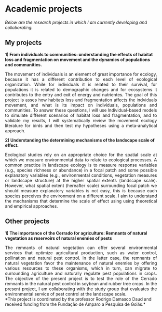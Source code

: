 ---
---

# Academic projects

   *Below are the research projects in which I am currently developing and collaborating.*
    <br />
## My projects

  **1) From individuals to communities: understanding the effects of habitat loss and fragmentation on movement and the dynamics of populations and communities.**
 <br />
  <div style="text-align: justify">The movement of individuals is an element of great importance for ecology, because it has a different contribution to each level of ecological 
  organization. While for individuals it is related to their survival, for populations it is related to demographic changes and for ecosystems it contributes to the entry and exit 
  of energy and nutrientes. The goal of this project is asses how habitats loss and fragmentation affects the indviduals movement, and what is its impact on individuals, 
  populations and communities. To answer these questions, I will use Individual-based models to simulate different scenarios of habitat loss and fragmentation, and to validate my 
  results, I will systematically review the movement ecology literature for birds and then test my hypotheses using a meta-analytical approach. </div>
     
  **2) Understanding the determining mechanisms of the landscape scale of effect.**
 <br />
  <div style="text-align: justify">Ecological studies rely on an appropriate choice for the spatial scale at which we measure environmental data to relate to ecological 
  processes. A common practice in landscape ecology is to measure response variables (e.g., species richness or abundance) in a focal patch and some possible explanatory variables 
  (e.g., environmental conditions, vegetation measures or landscape structure) at the higher spatial extents (landscape scale). However, what spatial extent (hereafter scale) 
  surrounding focal patch we should measure explanatory variables is not easy, this is because each species perceives the environment on a different scale. I aim to understand the 
  mechanisms that determine the scale of effect using using theoretical and empirical approaches. </div>
    
## Other projects

  **1) The importance of the Cerrado for agriculture: Remnants of natural vegetation as reservoirs of natural enemies of pests**
 <br />
  <div style="text-align: justify">The remnants of natural vegetation can offer several environmental services that optimize agricultural production, such as water control, 
  pollination and natural pest control. In the latter case, the remnants of natural vegetation favor the maintenance of natural enemies by offering various resources to these 
  organisms, which in turn, can migrate to surrounding agriculture and naturally regulate pest populations in crops. The objective of the present project is to test the role of 
  the Cerrado remnants in the natural pest control in soybean and rubber tree crops. In the present project, I am collaborating with the study group that evaluates the 
  environmental service of pest control at the landscape scale. </div>
  *This project is coordinated by the professor Rodrigo Damasco Daud and received funding from the Fundação de Amparo a Pesquisa de Goiás.* 
